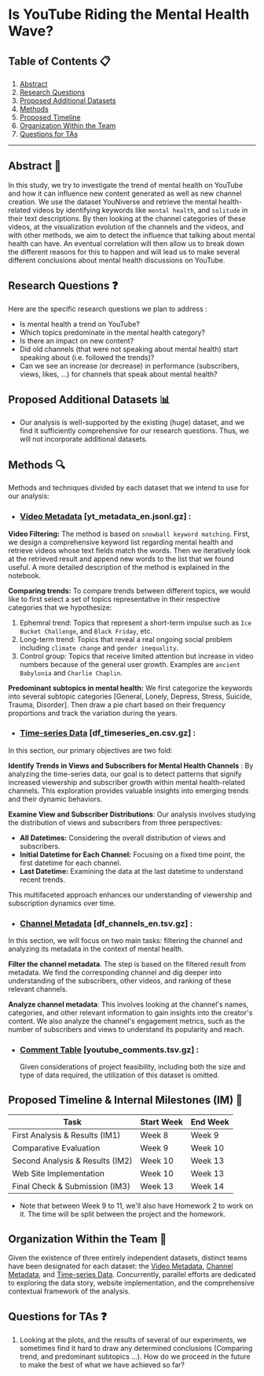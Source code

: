 # Is YouTube Riding the Mental Health Wave?

## Table of Contents 📋
1. [Abstract](#abstract)
2. [Research Questions](#research-questions)
3. [Proposed Additional Datasets](#proposed-additional-datasets)
4. [Methods](#methods)
5. [Proposed Timeline](#proposed-timeline--internal-milestones-im-)
6. [Organization Within the Team](#organization-within-the-team)
7. [Questions for TAs](#questions-for-tas-optional)

---

## Abstract 📝
<!-- A brief overview (around 150 words) describing the project's idea and goals. Discuss the motivation behind the project, the story you aim to tell, and why it's significant. -->

In this study, we try to investigate the trend of mental health on YouTube and how it can influence new content generated as well as new channel creation. We use the dataset YouNiverse and retrieve the mental health-related videos by identifying keywords like `mental health`, and `solitude` in their text descriptions. By then looking at the channel categories of these videos, at the visualization evolution of the channels and the videos, and with other methods, we aim to detect the influence that talking about mental health can have. An eventual correlation will then allow us to break down the different reasons for this to happen and will lead us to make several different conclusions about mental health discussions on YouTube.


## Research Questions ❓
<!-- - List the specific research questions you plan to address during the project. This helps to outline the scope and focus of your data analysis. -->
Here are the specific research questions we plan to address :
- Is mental health a trend on YouTube?
- Which topics predominate in the mental health category?
- Is there an impact on new content?
- Did old channels (that were not speaking about mental health) start speaking about (i.e. followed the trends)?
- Can we see an increase (or decrease) in performance (subscribers, views, likes, ...) for channels that speak about mental health?


## Proposed Additional Datasets 📊
<!-- - If applicable, provide a list of additional datasets you intend to use. Include details on how you plan to acquire, manage, process, and enrich these datasets. Consider data size and format, and demonstrate that you've familiarized yourself with relevant documentation. -->
- Our analysis is well-supported by the existing (huge) dataset, and we find it sufficiently comprehensive for our research questions. Thus, we will not incorporate additional datasets.

## Methods 🔍
<!-- - Briefly describe the methods and techniques you intend to use for the data analysis. This could include statistical methods, machine learning algorithms, or any other relevant approaches. -->
Methods and techniques divided by each dataset that we intend to use for our analysis: 

- ### [Video Metadata](#video-metadata-yt_metadata_enjsonlgz) [yt_metadata_en.jsonl.gz] :

**Video Filtering:** The method is based on `snowball keyword matching`. First, we design a comprehensive keyword list regarding mental health and retrieve videos whose text fields match the words. Then we iteratively look at the retrieved result and append new words to the list that we found useful. A more detailed description of the method is explained in the notebook.

**Comparing trends:** To compare trends between different topics, we would like to first select a set of topics representative in their respective categories that we hypothesize:

1. Ephemral trend: Topics that represent a short-term impulse such as `Ice Bucket Challenge`, and `Black Friday`, etc.
2. Long-term trend: Topics that reveal a real ongoing social problem including `climate change` and `gender inequality`.
3. Control group: Topics that receive limited attention but increase in video numbers because of the general user growth. Examples are `ancient Babylonia` and `Charlie Chaplin`.

**Predominant subtopics in mental health:** We first categorize the keywords into several subtopic categories [General, Lonely, Depress, Stress, Suicide, Trauma, Disorder]. Then draw a pie chart based on their frequency proportions and track the variation during the years.

<!-- From the resulting plots in the notebook, we discover the plot line pattern for each topic is:
| Topic                | Topic Type           | Line pattern         |
| -------------------- | -------------------- | -------------------- |
| Mental health        | *To be investigated* | Gradual Increase     |
| Gender inequality    | Long-going trend     | Gradual Increase     |
| Climate change       | Long-going trend     | Gradual Increase     | 
| Black Friday         | Ephemral trend       | Periodic Spikes      |
| Pokémon GO           | Ephemral trend       | Sudden Peaks         |
| Ice Bucket Challenge | Ephemral trend       | Sudden Peaks         |
| Ancient Babylon      | Control group            | Gradual Increase     |
| Charlie Chaplin      | Control group            | Fluctuating Patterns |
| Comedy               | Control group            | Gradual Increase     | -->


<!-- 1. Sudden Peaks: A sharp increase in the number of videos over a short period might suggest a trend, especially if it's followed by a sharp decline. Trends often correlate with a viral event or a fad that quickly gains and then loses public interest.
2. Gradual Increase: A steady or sequential increase in the number of videos over a longer period may indicate a growing concern or interest in an issue, suggesting it's an ongoing topic rather than a fleeting trend.
3. Sustained Levels: If after a rise, the number of videos remains consistently high instead of dropping back down, this could imply that the topic has evolved into an enduring issue.
4. Periodic Spikes: Repeated spikes could indicate recurring interest in a topic, which could be a trend that comes back in waves, possibly tied to seasonal events or recurring triggers. Examples are Black Friday as shown in our code, election, Olympics etc.
5. Fluctuating Patterns: If the number of videos varies irregularly without a clear trend or seasonality, this could indicate fluctuating interest in the topic. Such a pattern may be driven by sporadic events or news that intermittently captures public attention.  -->

<!-- From the result we see: Videos related to mental health issues are likely to follow a gradual increase pattern, which either be categorized into long-term trend or control groups. Notice,
*  Real social problems usually have a long-term impact on people's lives, which keeps the conversation going and leads to a steady creation of content.
*  On the other hand, control group videos may have been faded out from people's focus, yet they increase proportionally together with the rising number of YouTube users. We can notice that their proportion to all videos have a rather constant expectation value in long term. -->

<!-- | Subtopics                | Keywords           |
| -------------------- | -------------------- | 
| General        | [mental health, mental illness, emo, psycho, psychiatr] | 
| Lonely    | [solitude, alone, lonely, loneliness]     |
| Depress      | depress     | 
| Stress        | stress,  anxiety, anxious      |
| Suicide          | suicid         |
| Trauma | trauma, ptsd         |
| Disorder     | disorder          |  -->
- ### [Time-series Data](#time-series-data-df_timeseries_encsvgz) [df_timeseries_en.csv.gz] : 


In this section, our primary objectives are two fold:

**Identify Trends in Views and Subscribers for Mental Health Channels** : By analyzing the time-series data, our goal is to detect patterns that signify increased viewership and subscriber growth within mental health-related channels. This exploration provides valuable insights into emerging trends and their dynamic behaviors.

**Examine View and Subscriber Distributions**: Our analysis involves studying the distribution of views and subscribers from three perspectives:

   - **All Datetimes:** Considering the overall distribution of views and subscribers.
   - **Initial Datetime for Each Channel:** Focusing on a fixed time point, the first datetime for each channel.
   - **Last Datetime:** Examining the data at the last datetime to understand recent trends.

This multifaceted approach enhances our understanding of viewership and subscription dynamics over time.

- ### [Channel Metadata](#channel-metadata-df_channels_entsvgz) [df_channels_en.tsv.gz] : 
<!-- Processing the channel metadata is an important step in understanding the context of a video on YouTube. It allows us to gain insights into the creator's content, their audience, and the overall tone of their channel.  -->
In this section, we will focus on two main tasks: filtering the channel and analyzing its metadata in the context of mental health.

**Filter the channel metadata**. The step is based on the filtered result from metadata. We find the corresponding channel and dig deeper into understanding of the subscribers, other videos, and ranking of these relevant channels.

**Analyze channel metadata**: This involves looking at the channel's names, categories, and other relevant information to gain insights into the creator's content. We also analyze the channel's engagement metrics, such as the number of subscribers and views to understand its popularity and reach.
<!-- 
Overall, processing the channel metadata is an important step in understanding the context of a video on YouTube. It allows us to gain insights into the creator's content, their audience, and the overall tone of their channel. By filtering and analyzing the metadata, we can make more informed decisions about the videos we watch and the creators we follow. -->

- ### [Comment Table](#comment-table-youtube_commentstsvgz) [youtube_comments.tsv.gz] : 
    Given considerations of project feasibility, including both the size and type of data required, the utilization of this dataset is omitted.

## Proposed Timeline & Internal Milestones (IM) 📅
<!-- | Idea Generation                   | Week 1     | Week 6    |
| Data Story Context                | Week 7     | Week 7    |
| Data Preprocessing                | Week 7     | Week 8    | -->
| Task                              | Start Week | End Week  |
| --------------------------------- | ---------- | --------- |
| First Analysis & Results (IM1)    | Week 8     | Week 9    |
| Comparative Evaluation            | Week 9     | Week 10   |
| Second Analysis & Results (IM2)   | Week 10    | Week 13   |
| Web Site Implementation           | Week 10    | Week 13   |
| Final Check & Submission (IM3)    | Week 13    | Week 14   |

- Note that between Week 9 to 11, we'll also have Homework 2 to work on it. The time will be split between the project and the homework.

## Organization Within the Team 🤝
<!-- - List internal milestones for the team, leading up to project Milestone P3. This section helps ensure everyone is on the same page regarding responsibilities and progress. -->
<!-- In the pursuit of enhanced efficiency, task allocation within our team adheres to a systematic approach.  -->
Given the existence of three entirely independent datasets, distinct teams have been designated for each dataset: the [Video Metadata](#video-metadata), [Channel Metadata](#channel-metadata), and [Time-series Data](#time-series-data). Concurrently, parallel efforts are dedicated to exploring the data story, website implementation, and the comprehensive contextual framework of the analysis.

<!-- Recognizing the challenging nature of the [Video Metadata](#video-metadata), a proportionally augmented team has been assigned to navigate its complexities. Concurrently, parallel efforts are dedicated to exploring the data story, web site implementation, and the comprehensive contextual framework of the analysis. -->

<!-- After we look at the data and get some initial results, we'll compare them. In the next rounds of analysis, we might work together to combine datasets if it makes sense. This way, everyone on the team stays involved and contributes to the analysis. -->

## Questions for TAs ❓
<!-- - Include any questions you have for the teaching assistants regarding the proposed project. This is an optional section, but it's a good opportunity to seek clarification or guidance. -->
1. Looking at the plots, and the results of several of our experiments, we sometimes find it hard to draw any determined conclusions (Comparing trend, and predominant subtopics ...). How do we proceed in the future to make the best of what we have achieved so far?
